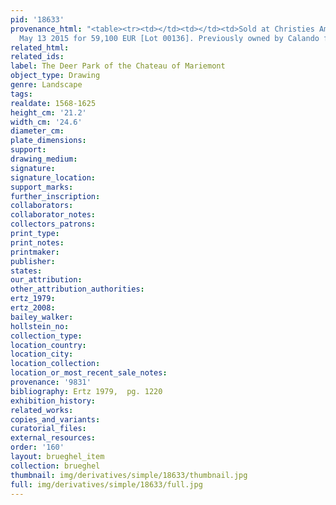 ```yaml
---
pid: '18633'
provenance_html: "<table><tr><td></td><td></td><td>Sold at Christies Amsterdam on
  May 13 2015 for 59,100 EUR [Lot 00136]. Previously owned by Calando family of Paris.</td></tr></table>"
related_html: 
related_ids: 
label: The Deer Park of the Chateau of Mariemont
object_type: Drawing
genre: Landscape
tags: 
realdate: 1568-1625
height_cm: '21.2'
width_cm: '24.6'
diameter_cm: 
plate_dimensions: 
support: 
drawing_medium: 
signature: 
signature_location: 
support_marks: 
further_inscription: 
collaborators: 
collaborator_notes: 
collectors_patrons: 
print_type: 
print_notes: 
printmaker: 
publisher: 
states: 
our_attribution: 
other_attribution_authorities: 
ertz_1979: 
ertz_2008: 
bailey_walker: 
hollstein_no: 
collection_type: 
location_country: 
location_city: 
location_collection: 
location_or_most_recent_sale_notes: 
provenance: '9831'
bibliography: Ertz 1979,  pg. 1220
exhibition_history: 
related_works: 
copies_and_variants: 
curatorial_files: 
external_resources: 
order: '160'
layout: brueghel_item
collection: brueghel
thumbnail: img/derivatives/simple/18633/thumbnail.jpg
full: img/derivatives/simple/18633/full.jpg
---
```

